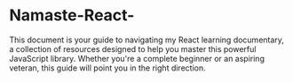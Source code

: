 # Namaste-React-
This document is your guide to navigating my React learning documentary, a collection of resources designed to help you master this powerful JavaScript library. Whether you're a complete beginner or an aspiring veteran, this guide will point you in the right direction.
